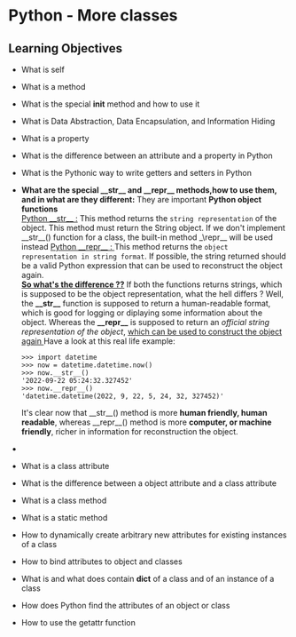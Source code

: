 # **Python - More classes**

## **Learning Objectives**

- What is self
- What is a method
- What is the special __init__ method and how to use it
- What is Data Abstraction, Data Encapsulation, and Information Hiding
- What is a property
- What is the difference between an attribute and a property in Python
- What is the Pythonic way to write getters and setters in Python
- **What are the special \_\_str\_\_ and \_\_repr\_\_ methods,how to use them, and in what are they different:**
	They are important **Python object functions**<br>
	<u>Python \_\_str\_\_ :</u> This method returns the `string representation` of the object. This method must return the String object. If we don't implement \_\_str\_\_() function for a class, the built-in method \_\repr\_\_ will be used instead
	<u>Python \_\_repr\_\_ : </u> This method returns the `object representation in string format`.
	If possible, the string returned should be a valid Python expression that can be used to reconstruct the object again. <br>
	<u>**So what's the difference ??**</u> If both the functions returns strings, which is supposed to be the object representation, what the hell differs ? Well, the **\_\_str\_\_** function is supposed to return a human-readable format, which is good for logging or diplaying some information about the object.
	Whereas the **\_\_repr\_\_** is supposed to return an *official string representation of the object*, <u> which can be used to construct the object again </u>
	Have a look at this real life example:
	```
	>>> import datetime
	>>> now = datetime.datetime.now()
	>>> now.__str__()
	'2022-09-22 05:24:32.327452'
	>>> now.__repr__()
	'datetime.datetime(2022, 9, 22, 5, 24, 32, 327452)'
	```
	It's clear now that \_\_str\_\_() method is more **human friendly, human readable**, whereas \_\_repr\_\_() method is more **computer, or machine friendly**, richer in information for reconstruction the object.



- 
- What is a class attribute
- What is the difference between a object attribute and a class attribute
- What is a class method
- What is a static method
- How to dynamically create arbitrary new attributes for existing instances of a class
- How to bind attributes to object and classes
- What is and what does contain __dict__ of a class and of an instance of a class
- How does Python find the attributes of an object or class
- How to use the getattr function
